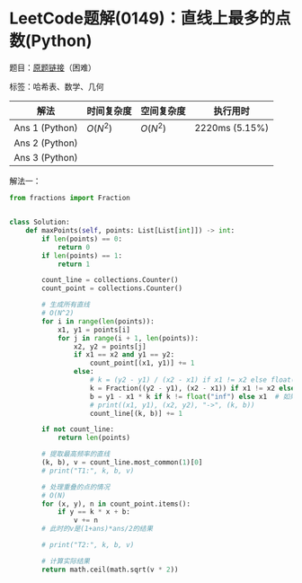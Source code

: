 # LeetCode题解(0149)：直线上最多的点数(Python)

题目：[原题链接](https://leetcode-cn.com/problems/max-points-on-a-line/)（困难）

标签：哈希表、数学、几何

| 解法           | 时间复杂度 | 空间复杂度 | 执行用时       |
| -------------- | ---------- | ---------- | -------------- |
| Ans 1 (Python) | $O(N^2)$   | $O(N^2)$   | 2220ms (5.15%) |
| Ans 2 (Python) |            |            |                |
| Ans 3 (Python) |            |            |                |

解法一：

```python
from fractions import Fraction


class Solution:
    def maxPoints(self, points: List[List[int]]) -> int:
        if len(points) == 0:
            return 0
        if len(points) == 1:
            return 1

        count_line = collections.Counter()
        count_point = collections.Counter()

        # 生成所有直线
        # O(N^2)
        for i in range(len(points)):
            x1, y1 = points[i]
            for j in range(i + 1, len(points)):
                x2, y2 = points[j]
                if x1 == x2 and y1 == y2:
                    count_point[(x1, y1)] += 1
                else:
                    # k = (y2 - y1) / (x2 - x1) if x1 != x2 else float("inf")
                    k = Fraction((y2 - y1), (x2 - x1)) if x1 != x2 else float("inf")
                    b = y1 - x1 * k if k != float("inf") else x1  # 如果斜率为正无穷，则截距记录竖线的x坐标
                    # print((x1, y1), (x2, y2), "->", (k, b))
                    count_line[(k, b)] += 1

        if not count_line:
            return len(points)

        # 提取最高频率的直线
        (k, b), v = count_line.most_common(1)[0]
        # print("T1:", k, b, v)

        # 处理重叠的点的情况
        # O(N)
        for (x, y), n in count_point.items():
            if y == k * x + b:
                v += n
        # 此时的v是(1+ans)*ans/2的结果

        # print("T2:", k, b, v)

        # 计算实际结果
        return math.ceil(math.sqrt(v * 2))
```